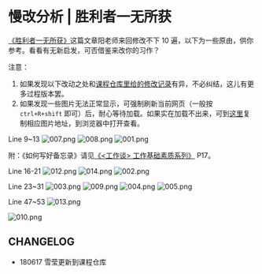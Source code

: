 # 慢改分析 | 胜利者一无所获

[《胜利者一无所获》](http://www.yangzhiping.com/psy/winner-take-nothing.html)这篇文章阳老师来回修改不下 10 遍，以下为一些原由，供你参考。看看有无新启发，可否借鉴来改你的习作？

注意：

1. 如果发现以下改动之处和[课程仓库里给的修改记录](https://github.com/AIWriter/Writer005/commit/68657357c517a102c9b10514dca0fa5543c37dcd)有异，不必纠结，这儿有更多过程版本罢。
2. 如果发现一些图片无法正常显示，可强制刷新当前网页（一般按  `ctrl+R+shift` 即可）后，耐心等待加载。如果实在加载不出来，可到[这里](https://raw.githubusercontent.com/AIWriter/Writer005/master/ch5/revise_review_winner_take_nothing.md?token=AIH9OAH32_bYSaJhqZlEM5Ux7h41oe9sks5aKRsDwA%3D%3D)复制相应图片地址，到浏览器中打开查看。

Line 9~13
![007.png](http://cardstatic.openmindclub.com/writer/tips/007.png)
![008.png](http://cardstatic.openmindclub.com/writer/tips/008.png)
![001.png](http://cardstatic.openmindclub.com/writer/tips/001.png)

附：《如何写好备忘录》请见[《<工作谈> 工作基础素质系列》](http://www.yangzhiping.com/files/worksmarter.pdf) P17。

Line 16-21
![012.png](http://cardstatic.openmindclub.com/writer/tips/012.png)
![014.png](http://cardstatic.openmindclub.com/writer/tips/014.png)
![002.png](http://cardstatic.openmindclub.com/writer/tips/002.png)

Line 23~31
![003.png](http://cardstatic.openmindclub.com/writer/tips/003.png)
![009.png](http://cardstatic.openmindclub.com/writer/tips/009.png)
![004.png](http://cardstatic.openmindclub.com/writer/tips/004.png)
![005.png](http://cardstatic.openmindclub.com/writer/tips/005.png)

Line 47~53
![013.png](http://cardstatic.openmindclub.com/writer/tips/013.png)

![010.png](http://cardstatic.openmindclub.com/writer/tips/010.png)




## CHANGELOG 

- 180617 雪莹更新到课程仓库

